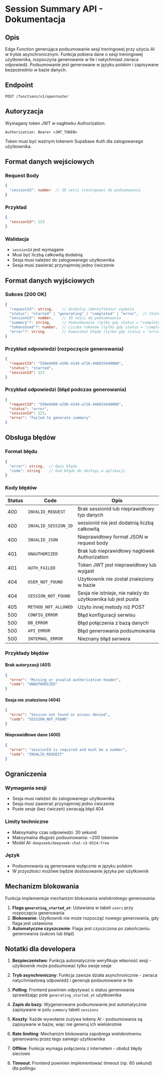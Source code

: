 # Session Summary API - Dokumentacja

## Opis

Edge Function generująca podsumowanie sesji treningowej przy użyciu AI w trybie asynchronicznym. Funkcja pobiera dane o sesji treningowej użytkownika, rozpoczyna generowanie w tle i natychmiast zwraca odpowiedź. Podsumowanie jest generowane w języku polskim i zapisywane bezpośrednio w bazie danych.

## Endpoint

```
POST /functions/v1/openrouter
```

## Autoryzacja

Wymagany token JWT w nagłówku Authorization:

```
Authorization: Bearer <JWT_TOKEN>
```

Token musi być ważnym tokenem Supabase Auth dla zalogowanego użytkownika.

## Format danych wejściowych

### Request Body

```typescript
{
  "sessionId": number  // ID sesji treningowej do podsumowania
}
```

### Przykład

```json
{
  "sessionId": 123
}
```

### Walidacja

- `sessionId` jest wymagane
- Musi być liczbą całkowitą dodatnią
- Sesja musi należeć do zalogowanego użytkownika
- Sesja musi zawierać przynajmniej jedno ćwiczenie

## Format danych wyjściowych

### Sukces (200 OK)

```typescript
{
  "requestId": string,    // Unikalny identyfikator żądania
  "status": "started" | "generating" | "completed" | "error",  // Status generowania
  "sessionId": number,    // ID sesji do podsumowania
  "summary"?: string,     // Podsumowanie (tylko gdy status = "completed")
  "tokensUsed"?: number,  // Liczba tokenów (tylko gdy status = "completed")
  "error"?: string        // Komunikat błędu (tylko gdy status = "error")
}
```

### Przykład odpowiedzi (rozpoczęcie generowania)

```json
{
  "requestId": "550e8400-e29b-41d4-a716-446655440000",
  "status": "started",
  "sessionId": 123
}
```

### Przykład odpowiedzi (błąd podczas generowania)

```json
{
  "requestId": "550e8400-e29b-41d4-a716-446655440000",
  "status": "error",
  "sessionId": 123,
  "error": "Failed to generate summary"
}
```

## Obsługa błędów

### Format błędu

```typescript
{
  "error": string,  // Opis błędu
  "code": string    // Kod błędu do obsługi w aplikacji
}
```

### Kody błędów

| Status | Code | Opis |
|--------|------|------|
| 400 | `INVALID_REQUEST` | Brak sessionId lub nieprawidłowy typ danych |
| 400 | `INVALID_SESSION_ID` | sessionId nie jest dodatnią liczbą całkowitą |
| 400 | `INVALID_JSON` | Nieprawidłowy format JSON w request body |
| 401 | `UNAUTHORIZED` | Brak lub nieprawidłowy nagłówek Authorization |
| 401 | `AUTH_FAILED` | Token JWT jest nieprawidłowy lub wygasł |
| 404 | `USER_NOT_FOUND` | Użytkownik nie został znaleziony w bazie |
| 404 | `SESSION_NOT_FOUND` | Sesja nie istnieje, nie należy do użytkownika lub jest pusta |
| 405 | `METHOD_NOT_ALLOWED` | Użyto innej metody niż POST |
| 500 | `CONFIG_ERROR` | Błąd konfiguracji serwisu |
| 500 | `DB_ERROR` | Błąd połączenia z bazą danych |
| 500 | `API_ERROR` | Błąd generowania podsumowania |
| 500 | `INTERNAL_ERROR` | Nieznany błąd serwera |

### Przykłady błędów

#### Brak autoryzacji (401)
```json
{
  "error": "Missing or invalid authorization header",
  "code": "UNAUTHORIZED"
}
```

#### Sesja nie znaleziona (404)
```json
{
  "error": "Session not found or access denied",
  "code": "SESSION_NOT_FOUND"
}
```

#### Nieprawidłowe dane (400)
```json
{
  "error": "sessionId is required and must be a number",
  "code": "INVALID_REQUEST"
}
```

## Ograniczenia

### Wymagania sesji
- Sesja musi należeć do zalogowanego użytkownika
- Sesja musi zawierać przynajmniej jedno ćwiczenie
- Puste sesje (bez ćwiczeń) zwracają błąd 404

### Limity techniczne
- Maksymalny czas odpowiedzi: 30 sekund
- Maksymalna długość podsumowania: ~200 tokenów
- Model AI: `deepseek/deepseek-chat-v3-0324:free`

### Język
- Podsumowania są generowane wyłącznie w języku polskim
- W przyszłości możliwe będzie dostosowanie języka per użytkownik


## Mechanizm blokowania

Funkcja implementuje mechanizm blokowania wielokrotnego generowania:

1. **Flaga `generating_started_at`**: Ustawiana w tabeli `users` przy rozpoczęciu generowania
2. **Blokowanie**: Użytkownik nie może rozpocząć nowego generowania, gdy flaga jest ustawiona
3. **Automatyczne czyszczenie**: Flaga jest czyszczona po zakończeniu generowania (sukces lub błąd)

## Notatki dla developera

1. **Bezpieczeństwo**: Funkcja automatycznie weryfikuje własność sesji - użytkownik może podsumować tylko swoje sesje

2. **Tryb asynchroniczny**: Funkcja zawsze działa asynchronicznie - zwraca natychmiastową odpowiedź i generuje podsumowanie w tle

3. **Polling**: Frontend powinien odpytywać o status generowania sprawdzając pole `generating_started_at` użytkownika

4. **Zapis do bazy**: Wygenerowane podsumowanie jest automatycznie zapisywane w polu `summary` tabeli `sessions`

5. **Koszty**: Każde wywołanie zużywa tokeny AI - podsumowania są zapisywane w bazie, więc nie generuj ich wielokrotnie

6. **Rate limiting**: Mechanizm blokowania zapobiega wielokrotnemu generowaniu przez tego samego użytkownika

7. **Offline**: Funkcja wymaga połączenia z internetem - obsłuż błędy sieciowe

8. **Timeout**: Frontend powinien implementować timeout (np. 60 sekund) dla pollingu
